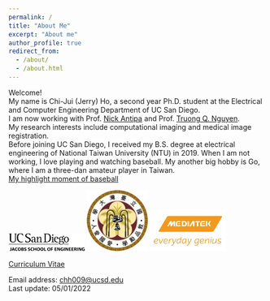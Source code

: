 ```yaml
---
permalink: /
title: "About Me"
excerpt: "About me"
author_profile: true
redirect_from: 
  - /about/
  - /about.html
---
```


Welcome! <br> My name is Chi-Jui (Jerry) Ho, a second year Ph.D. student at the Electrical and Computer Engineering Department of UC San Diego. <br/>
I am now working with Prof. [Nick Antipa](http://nickantipa.com) and Prof. [Truong Q. Nguyen](http://videoprocessing.ucsd.edu). <br/> My research interests include computational imaging and medical image registration.<br/>
Before joining UC San Diego, I received my B.S. degree at electrical engineering of National Taiwan University (NTU) in 2019. 
When I am not working, I love playing and watching baseball. My another big hobby is Go, where I am a three-dan amateur player in Taiwan. <br/>
[My highlight moment of baseball](https://www.youtube.com/watch?v=KcCYCNIB8ms&t=3727s) <br/>

<img src='/images/UCSD.png' width='150' >
<img src='/images/NTU.png' width='120' >
<img src='/images/MTK.jpg' width='150' > <br/>

[Curriculum Vitae](http://JerryHoTaiwan.github.io/files/CV_Chi_Jui_Ho_UCSD_202109.pdf) <br/>

Email address: chh009@ucsd.edu <br/>
Last update: 05/01/2022
